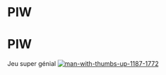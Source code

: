 # PIW
# PIW
Jeu super génial
<a href="https://imgbb.com/"><img src="https://i.ibb.co/LpT3M55/man-with-thumbs-up-1187-1772.webp" alt="man-with-thumbs-up-1187-1772" border="0"></a>
